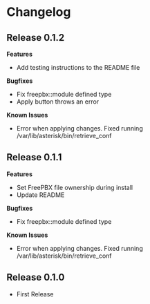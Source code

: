 # Changelog

## Release 0.1.2

**Features**

- Add testing instructions to the README file

**Bugfixes**

- Fix freepbx::module defined type
- Apply button throws an error

**Known Issues**
- Error when applying changes. Fixed running /var/lib/asterisk/bin/retrieve_conf

## Release 0.1.1

**Features**

- Set FreePBX file ownership during install
- Update README

**Bugfixes**

- Fix freepbx::module defined type

**Known Issues**
- Error when applying changes. Fixed running /var/lib/asterisk/bin/retrieve_conf

## Release 0.1.0

- First Release
